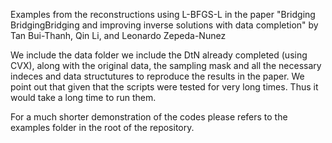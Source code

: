 Examples from the reconstructions using L-BFGS-L in the paper "Bridging BridgingBridging and improving inverse solutions with data completion" by Tan Bui-Thanh, Qin Li, and Leonardo Zepeda-Nunez

We include the data folder we include the DtN already completed (using CVX), along with the original data, the sampling mask and all the necessary indeces and data structutures to reproduce the results in the paper. We point out that given that the scripts were tested for very long times. Thus it would take a long time to run them. 

For a much shorter demonstration of the codes please refers to the examples folder in the root of the repository. 
